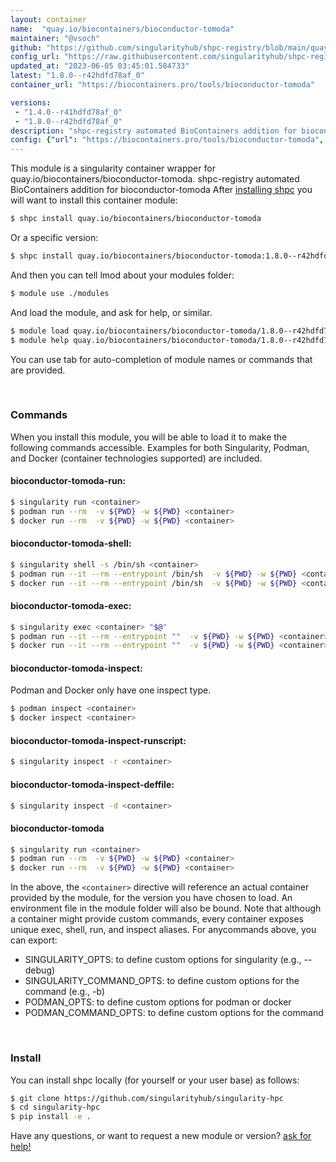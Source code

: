 ```yaml
---
layout: container
name:  "quay.io/biocontainers/bioconductor-tomoda"
maintainer: "@vsoch"
github: "https://github.com/singularityhub/shpc-registry/blob/main/quay.io/biocontainers/bioconductor-tomoda/container.yaml"
config_url: "https://raw.githubusercontent.com/singularityhub/shpc-registry/main/quay.io/biocontainers/bioconductor-tomoda/container.yaml"
updated_at: "2023-06-05 03:45:01.584733"
latest: "1.8.0--r42hdfd78af_0"
container_url: "https://biocontainers.pro/tools/bioconductor-tomoda"

versions:
 - "1.4.0--r41hdfd78af_0"
 - "1.8.0--r42hdfd78af_0"
description: "shpc-registry automated BioContainers addition for bioconductor-tomoda"
config: {"url": "https://biocontainers.pro/tools/bioconductor-tomoda", "maintainer": "@vsoch", "description": "shpc-registry automated BioContainers addition for bioconductor-tomoda", "latest": {"1.8.0--r42hdfd78af_0": "sha256:7a6feb84a085909de807a6510761a4a6d52e9b4ad4641d712d41dc0dcb3622d6"}, "tags": {"1.4.0--r41hdfd78af_0": "sha256:7c2e38c08d77b595b190f68cc0f81c8cd6160c27679767bab628a84f4f04daf2", "1.8.0--r42hdfd78af_0": "sha256:7a6feb84a085909de807a6510761a4a6d52e9b4ad4641d712d41dc0dcb3622d6"}, "docker": "quay.io/biocontainers/bioconductor-tomoda"}
---
```


This module is a singularity container wrapper for quay.io/biocontainers/bioconductor-tomoda.
shpc-registry automated BioContainers addition for bioconductor-tomoda
After [installing shpc](#install) you will want to install this container module:


```bash
$ shpc install quay.io/biocontainers/bioconductor-tomoda
```

Or a specific version:

```bash
$ shpc install quay.io/biocontainers/bioconductor-tomoda:1.8.0--r42hdfd78af_0
```

And then you can tell lmod about your modules folder:

```bash
$ module use ./modules
```

And load the module, and ask for help, or similar.

```bash
$ module load quay.io/biocontainers/bioconductor-tomoda/1.8.0--r42hdfd78af_0
$ module help quay.io/biocontainers/bioconductor-tomoda/1.8.0--r42hdfd78af_0
```

You can use tab for auto-completion of module names or commands that are provided.

<br>

### Commands

When you install this module, you will be able to load it to make the following commands accessible.
Examples for both Singularity, Podman, and Docker (container technologies supported) are included.

#### bioconductor-tomoda-run:

```bash
$ singularity run <container>
$ podman run --rm  -v ${PWD} -w ${PWD} <container>
$ docker run --rm  -v ${PWD} -w ${PWD} <container>
```

#### bioconductor-tomoda-shell:

```bash
$ singularity shell -s /bin/sh <container>
$ podman run --it --rm --entrypoint /bin/sh  -v ${PWD} -w ${PWD} <container>
$ docker run --it --rm --entrypoint /bin/sh  -v ${PWD} -w ${PWD} <container>
```

#### bioconductor-tomoda-exec:

```bash
$ singularity exec <container> "$@"
$ podman run --it --rm --entrypoint ""  -v ${PWD} -w ${PWD} <container> "$@"
$ docker run --it --rm --entrypoint ""  -v ${PWD} -w ${PWD} <container> "$@"
```

#### bioconductor-tomoda-inspect:

Podman and Docker only have one inspect type.

```bash
$ podman inspect <container>
$ docker inspect <container>
```

#### bioconductor-tomoda-inspect-runscript:

```bash
$ singularity inspect -r <container>
```

#### bioconductor-tomoda-inspect-deffile:

```bash
$ singularity inspect -d <container>
```



#### bioconductor-tomoda

```bash
$ singularity run <container>
$ podman run --rm  -v ${PWD} -w ${PWD} <container>
$ docker run --rm  -v ${PWD} -w ${PWD} <container>
```


In the above, the `<container>` directive will reference an actual container provided
by the module, for the version you have chosen to load. An environment file in the
module folder will also be bound. Note that although a container
might provide custom commands, every container exposes unique exec, shell, run, and
inspect aliases. For anycommands above, you can export:

 - SINGULARITY_OPTS: to define custom options for singularity (e.g., --debug)
 - SINGULARITY_COMMAND_OPTS: to define custom options for the command (e.g., -b)
 - PODMAN_OPTS: to define custom options for podman or docker
 - PODMAN_COMMAND_OPTS: to define custom options for the command

<br>

### Install

You can install shpc locally (for yourself or your user base) as follows:

```bash
$ git clone https://github.com/singularityhub/singularity-hpc
$ cd singularity-hpc
$ pip install -e .
```

Have any questions, or want to request a new module or version? [ask for help!](https://github.com/singularityhub/singularity-hpc/issues)